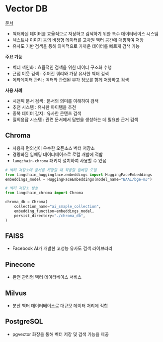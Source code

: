 # Vector DB

[문서](https://python.langchain.com/docs/integrations/vectorstores/)

- 벡터화된 데이터를 효율적으로 저장하고 검색하기 위한 특수 데이터베이스 시스템
- 텍스트나 이미지 등의 비정형 데이터를 고차원 벡터 공간에 매핑하여 저장
- 유사도 기반 검색을 통해 의미적으로 가까운 데이터를 빠르게 검색 가능

**주요 기능**
- 벡터 색인화 : 효율적인 검색을 위한 데이터 구조화 수행
- 근접 이웃 검색 : 주어진 쿼리와 가장 유사한 벡터 검색
- 메타데이터 관리 : 벡터와 관련된 부가 정보를 함께 저장하고 검색

**사용 사례**
- 시맨틱 문서 검색 : 문서의 의미를 이해하여 검색
- 추천 시스템 : 유사한 아이템을 추천
- 중복 데이터 감지 : 유사한 콘텐츠 검색
- 질의응답 시스템 : 관련 문서에서 답변을 생성하는 데 필요한 근거 검색

## Chroma

- 사용자 편의성이 우수한 오픈소스 벡터 저장소
- 경량화된 임베딩 데이터베이스로 로컬 개발에 적합
- `langchain-chroma` 패키지 설치하여 사용할 수 있음

```python
# 벡터 저장소에 문서를 저장할 때 적용할 임베딩 모델
from langchain_huggingface.embeddings import HuggingFaceEmbeddings
embeddings_model = HuggingFaceEmbeddings(model_name="BAAI/bge-m3")

# 벡터 저장소 생성
from langchain_chroma import Chroma

chroma_db = Chroma(
    collection_name="ai_smaple_collection",
    embedding_function=embeddings_model,
    persist_directory="./chroma_db",
)
```

## FAISS
- Facebook AI가 개발한 고성능 유사도 검색 라이브러리

## Pinecone

- 완전 관리형 벡터 데이터베이스 서비스

## Milvus

- 분산 벡터 데이터베이스로 대규모 데이터 처리에 적합

## PostgreSQL
- pgvector 화장을 통해 벡터 저장 및 검색 기능을 제공



